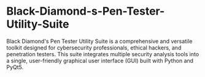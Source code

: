 # Black-Diamond-s-Pen-Tester-Utility-Suite
Black Diamond's Pen Tester Utility Suite is a comprehensive and versatile toolkit designed for cybersecurity professionals, ethical hackers, and penetration testers. This suite integrates multiple security analysis tools into a single, user-friendly graphical user interface (GUI) built with Python and PyQt5.
